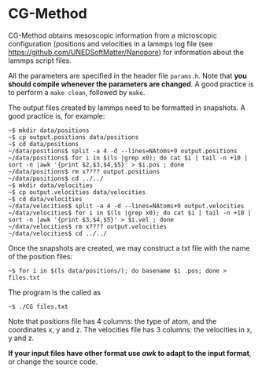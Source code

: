 CG-Method
=========

CG-Method obtains mesoscopic information from a microscopic configuration (positions
and velocities in a lammps log file (see https://github.com/UNEDSoftMatter/Nanopore) for
information about the lammps script files.

All the  parameters are specified in  the header  file `params.h`.  Note  that **you
should compile  whenever the  parameters are changed**.  A  good practice  is to
perform a `make clean`, followed by `make`.

The output files created by lammps need to be formatted in snapshots. A good practice
is, for example:

```
~$ mkdir data/positions
~$ cp output.positions data/positions 
~$ cd data/positions
~/data/positions$ split -a 4 -d --lines=NAtoms+9 output.positions
~/data/positions$ for i in $(ls |grep x0); do cat $i | tail -n +10 | sort -n |awk '{print $2,$3,$4,$5}' > $i.pos ; done
~/data/positions$ rm x???? output.positions
~/data/positions$ cd ../../ 
~$ mkdir data/velocities
~$ cp output.velocities data/velocities 
~$ cd data/velocities
~/data/velocities$ split -a 4 -d --lines=NAtoms+9 output.velocities
~/data/velocities$ for i in $(ls |grep x0); do cat $i | tail -n +10 | sort -n |awk '{print $3,$4,$5}' > $i.vel ; done
~/data/velocities$ rm x???? output.velocities
~/data/velocities$ cd ../../ 
```

Once the snapshots are created, we may construct a txt file with the name of the position files:

```
~$ for i in $(ls data/positions/); do basename $i .pos; done > files.txt
```

The program is the called as

```
~$ ./CG files.txt
```

Note that positions file has 4 columns:  the  type of atom,  and the coordinates x,  y
and z.  The velocities file has 3 columns: the velocities in x, y and z.

**If  your input  files have  other format  use  *awk*  to  adapt  to  the input
format**, or change the source code.


